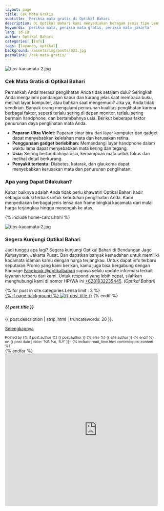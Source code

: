 ```yaml
---
layout: page
title: Cek Mata Gratis
subtitle: 'Periksa mata gratis di Optikal Bahari'
description: Di Optikal Bahari kami menyediakan beragam jenis tipe Lensa dan Frame bingkai kacamata dari mulai harga yang terjangkau sampai dengan harga menengah ke atas.
keywords: 'periksa mata, periksa mata gratis, periksa mata jakarta'
lang: id-ID
author: Optikal Bahari
categories: [Info]
tags: [layanan, optikal]
background: /assets/img/posts/021.jpg
permalink: /cek-mata-gratis/
---
```



<div class="card shadow p-3 mb-5 bg-white rounded">
    <img src="{{"/assets/img/posts/periksa-mata/periksa-mata-gratis-optikal-bahari-5.jpg" | relative_url }}" class="card-img-top" alt="tips-kacamata-2.jpg">
    <div class="card-body">
      <h3 class="card-title">
            Cek Mata Gratis di Optikal Bahari
      </h3>
        <p class="card-text">
            Pernahkah Anda merasa penglihatan Anda tidak setajam dulu? Seringkah Anda mengalami pandangan kabur dan kurang jelas saat membaca buku, melihat layar komputer, atau bahkan saat mengemudi? Jika ya, Anda tidak sendirian. Banyak orang mengalami penurunan kualitas penglihatan karena berbagai faktor, seperti terlalu sering di depan monitor, terlalu sering bermain handphone, dan bertambahnya usia. Berikut beberapa faktor penurunan daya penglihatan mata Anda.
        </p>
        <ul>
                <li>
                    <strong>Paparan Ultra Violet:</strong> Paparan sinar biru dari layar komputer dan gadget dapat menyebabkan kelelahan mata dan kerusakan retina.
                </li>
                <li>
                    <strong>Penggunaan gadget berlebihan:</strong> Memandangi layar handphone dalam waktu lama dapat menyebabkan mata kering dan tegang.
                </li>
                <li>
                    <strong>Usia:</strong> Seiring bertambahnya usia, kemampuan mata untuk fokus dan melihat detail berkurang.
                </li>
                <li>
                    <strong>Penyakit tertentu:</strong> Diabetes, katarak, dan glaukoma dapat menyebabkan kerusakan mata dan penurunan penglihatan.
                </li>
            </ul>
        <h3 class="card-title">
            Apa yang Dapat Dilakukan?
        </h3>
        <p class="card-text">
            Kabar baiknya adalah Anda tidak perlu khawatir! Optikal Bahari hadir sebagai solusi terbaik untuk kebutuhan penglihatan Anda. Kami menyediakan berbagai jenis lensa dan frame bingkai kacamata dari mulai harga terjangkau hingga menengah ke atas.            
        </p>
    </div>
</div>


{% include home-cards.html %}

<div class="card-deck mb-3">
  <div class="card shadow p-3 mb-5 bg-white rounded">
		  <img src="{{"/assets/img/posts/periksa-mata/periksa-mata-gratis-optikal-bahari-9.jpg" | relative_url }}" class="card-img-top" alt="tips-kacamata-2.jpg">
    <div class="card-body">
      <h3 class="card-title">Segera Kunjungi Optikal Bahari</h3>
      <p class="card-text">Jadi tunggu apa lagi? Segera kunjungi Optikal Bahari di Bendungan Jago Kemayoran, Jakarta Pusat. Dan dapatkan banyak kemudahan untuk memiliki kacamata idaman kamu dengan harga terjangkau. Untuk dapat info terbaru seputaran Promo yang kami berikan, kamu juga bisa bergabung dengan Fanpage
    <a href="https://www.facebook.com/optikalbahari" id="FBClick" title="Facebook Page Optikal Bahari" class="FacebookPage">Facebook @optikalbahari</a> supaya selalu update informasi terkait layanan terbaru dari kami. Untuk respond
    yang lebih cepat, silahkan menghubungi kami di nomor HP/WA ini <a href="https://api.whatsapp.com/send?phone=6281932235445&text=Hallo%2C+saya+butuh+informasi+lebih+lanjut+mengenai+Optikal+Bahari" id="WhatsAppClick" class="WhatsAppCall" title="Call WhatsApp">+6281932235445</a>.
    <em>(Optikal Bahari)</em></p>
	</div>
   </div>
</div>

<section id="posts-category">
    <div class="card-deck">
		{% for post in site.categories.Lensa limit : 3 %}
        <div class="card shadow p-3 mb-5 bg-white rounded">
            <a href="{{ post.url | prepend: site.baseurl | replace: '//', '/' }}">
                {% if page.background %}
                    <img src="{{ post.background | prepend: site.baseurl | replace: '//', '/' }}" class="card-img-top" alt="{{ post.title }}"></a> 
                {% endif %}
            <div class="card-body">
                <h5 class="card-title">
                    {{ post.title }}
                </h5>
                <p class="card-text">
                    {{ post.description | strip_html | truncatewords: 20 }}.
                </p>
                <p class="card-text">
                    <a class="btn btn-primary rounded-pill" href="{{ post.url | prepend: site.baseurl | replace: '//', '/' }}">Selengkapnya</a>
                </p>
            </div>
            <div class="card-footer">
                <small class="text-muted">
                    Posted by {% if post.author %} {{ post.author }} {% else %} {{ site.author }} {% endif %} on
                    {{ post.date | date: '%B %d, %Y' }} &middot; {% include read_time.html content=post.content %}
                </small>
            </div>
        </div>
        {% endfor %}
    </div>
</section>


<div class="mapouter">
				<div class="gmap_canvas">
					<iframe width="600" height="500" id="gmap_canvas" src="https://maps.google.com/maps?q=optikal%20bahari&t=&z=13&ie=UTF8&iwloc=&output=embed" frameborder="0" scrolling="no" marginheight="0" marginwidth="0">
					</iframe>
					<a href="https://www.whatismyip-address.com/divi-discount/"></a>
					</div>
					<style>
						.mapouter {
							position:relative;
							text-align:right;
							height:500px;
							width:600px;
							}
						.gmap_canvas {
							overflow:hidden;
							background:none!important;
							height:500px;
							width:500px;
							}
					</style>
				</div>
			</div>	